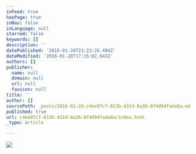 ```yaml
---
inFeed: true
hasPage: true
inNav: false
inLanguage: null
starred: false
keywords: []
description: ''
datePublished: '2016-01-28T23:23:26.404Z'
dateModified: '2016-01-28T17:15:02.943Z'
authors: []
publisher:
  name: null
  domain: null
  url: null
  favicon: null
title: ''
author: []
sourcePath: _posts/2016-01-28-c4ee07cf-813b-431d-8a36-8f4d94fada8a.md
published: true
url: c4ee07cf-813b-431d-8a36-8f4d94fada8a/index.html
_type: Article

---
```

![](https://the-grid-user-content.s3-us-west-2.amazonaws.com/3fec9d27-d335-4bc9-afbf-e72c19180a4e.jpg)